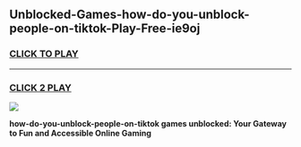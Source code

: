 
## Unblocked-Games-how-do-you-unblock-people-on-tiktok-Play-Free-ie9oj
<h3>
<a href="https://premium76.site?title=how-do-you-unblock-people-on-tiktok&ref=23A">CLICK TO PLAY</a></h3>
<hr>

<h3>
<a href="https://premium76.site?title=how-do-you-unblock-people-on-tiktok&ref=23A">CLICK 2 PLAY</a>
  
</h3>

<a href="https://premium76.site?title=how-do-you-unblock-people-on-tiktok&ref=23A"><img src="https://clearcache.store/games.png"></a>


**how-do-you-unblock-people-on-tiktok games unblocked: Your Gateway to Fun and Accessible Online Gaming**
